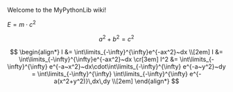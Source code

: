 Welcome to the MyPythonLib wiki!

$E=m\cdot c^2$

$$
a^2+b^2=c^2
$$

$$
\begin{align*}
I &= \int\limits_{-\infty}^{\infty}e^{-ax^2}~dx \\[2em]
I &= \int\limits_{-\infty}^{\infty}e^{-ax^2}~dx \cr[3em]
I^2 &= \int\limits_{-\infty}^{\infty} e^{-a~x^2}~dx\cdot\int\limits_{-\infty}^{\infty}
e^{-a~y^2}~dy
= \int\limits_{-\infty}^{\infty}
\int\limits_{-\infty}^{\infty}
e^{-a(x^2+y^2)}\,dx\,dy 
\\[2em]
\end{align*}
$$
